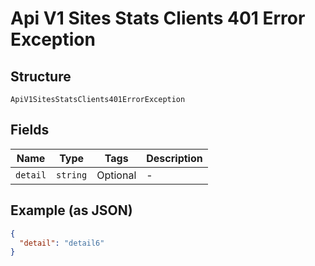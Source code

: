 
# Api V1 Sites Stats Clients 401 Error Exception

## Structure

`ApiV1SitesStatsClients401ErrorException`

## Fields

| Name | Type | Tags | Description |
|  --- | --- | --- | --- |
| `detail` | `string` | Optional | - |

## Example (as JSON)

```json
{
  "detail": "detail6"
}
```


